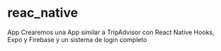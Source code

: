 # reac_native
App
Crearemos una App similar a TripAdvisor con React Native Hooks, Expo y Firebase y un sistema de login completo
